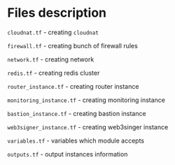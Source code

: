 # Files description

`cloudnat.tf` - creating `cloudnat`

`firewall.tf` - creating bunch of firewall rules

`network.tf` - creating network

`redis.tf` - creating redis cluster

`router_instance.tf` - creating router instance

`monitoring_instance.tf` - creating monitoring instance

`bastion_instance.tf` - creating bastion instance

`web3signer_instance.tf` - creating web3singer instance

`variables.tf` - variables which module accepts

`outputs.tf` - output instances information
